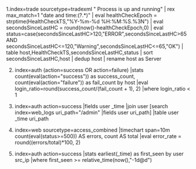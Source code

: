 1.index=trade sourcetype=tradexml " Process is up and running" | rex max_match=1 "date and time:(?<HealthCheckTS>.*)"
| eval healthCheckEpoch = strptime(HealthCheckTS,"%Y-%m-%d %H:%M:%S.%3N")
| eval secondsSinceLastHC = round(now()-healthCheckEpoch,0)
| eval status=case(secondsSinceLastHC>120,"ERROR",secondsSinceLastHC>65 AND secondsSinceLastHC<=120,"Warning",secondsSinceLastHC<=65,"OK")
| table host,HealthCheckTS,secondsSinceLastHC,status
| sort secondsSinceLastHC,host
| dedup host
| rename host as Server
 
 
2. index=auth (action=success OR action=failure)
|stats count(eval(action="success")) as success_count,
count(eval(action="failure")) as fail_count by host
|eval login_ratio=round(success_count/(fail_count + 1), 2)
|where login_ratio < 1
 
 
3. index=auth action=success
|fields user _time
|join user
[search index=web_logs uri_path="/admin" |fields user uri_path]
|table user _time uri_path
 
4. index=web sourcetype=access_combined
|timechart span=10m 
count(eval(status>=500)) AS errors, count AS total
|eval error_rate = round((errors/total)*100, 2)
 
 
5. index=auth action=success
|stats earliest(_time) as first_seen by user src_ip
|where first_seen >= relative_time(now(),"-1d@d")
